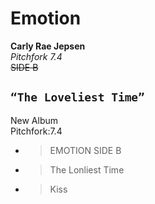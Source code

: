 # Emotion
**Carly Rae Jepsen**<br/>
_Pitchfork 7.4_<br/>
~~SIDE B~~
## `“The Loveliest Time”`
New Album<br/>
Pitchfork:7.4
- > EMOTION SIDE B
- > The Lonliest Time
- > Kiss
